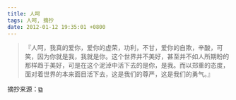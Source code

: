 ```yaml
---
title: 人呵
tags: 人呵, 摘抄
date: 2012-01-12 19:35:01 +0800
---
```



> 『人呵，我真的爱你，爱你的虚荣，功利，不甘，爱你的自欺，辛酸，可笑，因为你就是我，我就是你。这个世界并不美好，甚至并不如人所期盼的那样趋于美好，可是在这个泥淖中活下去的是你，是我。而以郑重的态度，面对着世界的本来面目活下去，这是我们的尊严，这是我们的勇气。』

摘抄来源：[&#x29c9;](http://movie.douban.com/review/4583209/)

